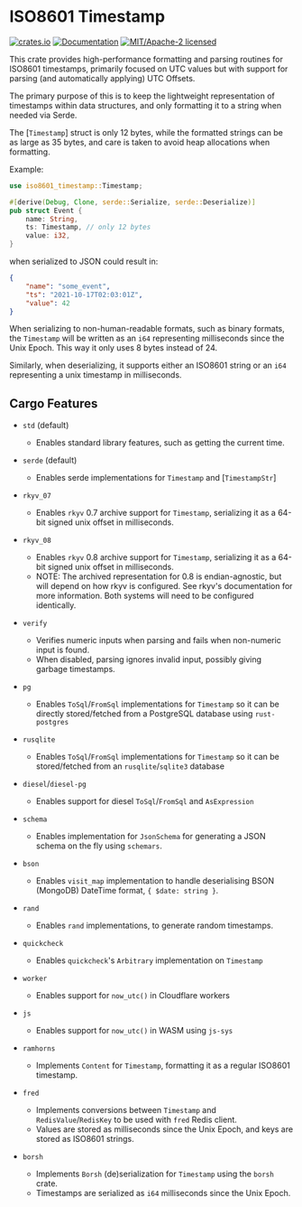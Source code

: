 ISO8601 Timestamp
=================

[![crates.io](https://img.shields.io/crates/v/iso8601-timestamp.svg)](https://crates.io/crates/iso8601-timestamp)
[![Documentation](https://docs.rs/iso8601-timestamp/badge.svg)](https://docs.rs/iso8601-timestamp)
[![MIT/Apache-2 licensed](https://img.shields.io/crates/l/iso8601-timestamp.svg)](./LICENSE-Apache)

This crate provides high-performance formatting and parsing routines for ISO8601 timestamps, primarily focused on UTC values but with support for parsing (and automatically applying) UTC Offsets.

The primary purpose of this is to keep the lightweight representation of timestamps within data structures, and only formatting it to a string when needed via Serde.

The [`Timestamp`] struct is only 12 bytes, while the formatted strings can be as large as 35 bytes, and care is taken to avoid heap allocations when formatting.

Example:
```rust
use iso8601_timestamp::Timestamp;

#[derive(Debug, Clone, serde::Serialize, serde::Deserialize)]
pub struct Event {
    name: String,
    ts: Timestamp, // only 12 bytes
    value: i32,
}
```
when serialized to JSON could result in:
```json
{
    "name": "some_event",
    "ts": "2021-10-17T02:03:01Z",
    "value": 42
}
```

When serializing to non-human-readable formats, such as binary formats, the `Timestamp` will be written as an `i64` representing milliseconds since the Unix Epoch. This way it only uses 8 bytes instead of 24.

Similarly, when deserializing, it supports either an ISO8601 string or an `i64` representing a unix timestamp in milliseconds.

## Cargo Features

* `std` (default)
    - Enables standard library features, such as getting the current time.

* `serde` (default)
    - Enables serde implementations for `Timestamp` and [`TimestampStr`]

* `rkyv_07`
    - Enables `rkyv` 0.7 archive support for `Timestamp`, serializing it as a 64-bit signed unix offset in milliseconds.

* `rkyv_08`
    - Enables `rkyv` 0.8 archive support for `Timestamp`, serializing it as a 64-bit signed unix offset in milliseconds.
    - NOTE: The archived representation for 0.8 is endian-agnostic, but will depend on how rkyv is configured. See rkyv's documentation for more information. Both systems will need to be configured identically.

* `verify`
    - Verifies numeric inputs when parsing and fails when non-numeric input is found.
    - When disabled, parsing ignores invalid input, possibly giving garbage timestamps.

* `pg`
    - Enables `ToSql`/`FromSql` implementations for `Timestamp` so it can be directly stored/fetched from a PostgreSQL database using `rust-postgres`

* `rusqlite`
    - Enables `ToSql`/`FromSql` implementations for `Timestamp` so it can be stored/fetched from an `rusqlite`/`sqlite3` database

* `diesel`/`diesel-pg`
    - Enables support for diesel `ToSql`/`FromSql` and `AsExpression`

* `schema`
    - Enables implementation for `JsonSchema` for generating a JSON schema on the fly using `schemars`.

* `bson`
    - Enables `visit_map` implementation to handle deserialising BSON (MongoDB) DateTime format, `{ $date: string }`.

* `rand`
    - Enables `rand` implementations, to generate random timestamps.

* `quickcheck`
    - Enables `quickcheck`'s `Arbitrary` implementation on `Timestamp`

* `worker`
    - Enables support for `now_utc()` in Cloudflare workers

* `js`
    - Enables support for `now_utc()` in WASM using `js-sys`

* `ramhorns`
    - Implements `Content` for `Timestamp`, formatting it as a regular ISO8601 timestamp.

* `fred`
    - Implements conversions between `Timestamp` and `RedisValue`/`RedisKey` to be used with `fred` Redis client.
    - Values are stored as milliseconds since the Unix Epoch, and keys are stored as ISO8601 strings.

* `borsh`
    - Implements `Borsh` (de)serialization for `Timestamp` using the `borsh` crate.
    - Timestamps are serialized as `i64` milliseconds since the Unix Epoch.